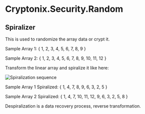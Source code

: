 ﻿# Cryptonix.Security.Random

## Spiralizer

This is used to randomize the array data or crypt it.

Sample Array 1: { 1, 2, 3, 4, 5, 6, 7, 8, 9 }

Sample Array 2: { 1, 2, 3, 4, 5, 6, 7, 8, 9, 10, 11, 12 }

Transform the linear array and spiralize it like here: 

![Spiralization sequence](../../../docs/spiralizer_arrays.svg)

Sample Array 1 Spiralized: { 1, 4, 7, 8, 9, 6, 3, 2, 5 }

Sample Array 2 Spiralized: { 1, 4, 7, 10, 11, 12, 9, 6, 3, 2, 5, 8 }

Despiralization is a data recovery process, reverse transformation.
